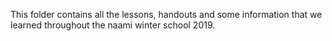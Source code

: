 This folder contains all the lessons, handouts and some information that we learned throughout the naami winter school 2019.